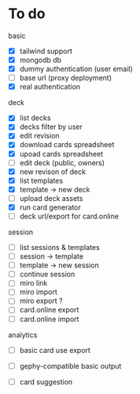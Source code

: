 # To do

basic
- [x] tailwind support
- [x] mongodb db
- [x] dummy authentication (user email)
- [ ] base url (proxy deployment)
- [x] real authentication

deck
- [x] list decks
- [x] decks filter by user
- [x] edit revision
- [x] download cards spreadsheet
- [x] upoad cards spreadsheet
- [ ] edit deck (public, owners)
- [x] new revison of deck
- [x] list templates
- [x] template -> new deck
- [ ] upload deck assets
- [x] run card generator
- [ ] deck url/export for card.online

session
- [ ] list sessions & templates
- [ ] session -> template
- [ ] template -> new session
- [ ] continue session
- [ ] miro link
- [ ] miro import
- [ ] miro export ?
- [ ] card.online export
- [ ] card.online import

analytics
- [ ] basic card use export
- [ ] gephy-compatible basic output
- [ ] card suggestion

